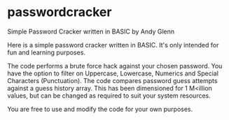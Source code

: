 # passwordcracker
Simple Password Cracker written in BASIC by Andy Glenn

Here is a simple password cracker written in BASIC. It's only intended for fun and learning purposes.

The code performs a brute force hack against your chosen password. You have the option to filter on Uppercase, Lowercase, Numerics and Special Characters (Punctuation). The code compares password guess attempts against a guess history array. This has been dimensioned for 1 M<illion values, but can be changed as required to suit your system resources.

You are free to use and modify the code for your own purposes.
